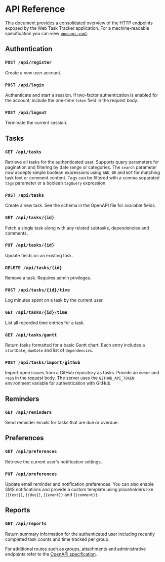 # API Reference

This document provides a consolidated overview of the HTTP endpoints exposed by the Web Task Tracker application.
For a machine-readable specification you can view [`openapi.yaml`](openapi.yaml).

## Authentication

### `POST /api/register`
Create a new user account.

### `POST /api/login`
Authenticate and start a session. If two-factor authentication is enabled for
the account, include the one-time `token` field in the request body.

### `POST /api/logout`
Terminate the current session.

## Tasks

### `GET /api/tasks`
Retrieve all tasks for the authenticated user. Supports query parameters for
pagination and filtering by date range or categories. The `search` parameter now
accepts simple boolean expressions using `AND`, `OR` and `NOT` for matching task
text or comment content. Tags can be filtered with a comma separated `tags`
parameter or a boolean `tagQuery` expression.

### `POST /api/tasks`
Create a new task. See the schema in the OpenAPI file for available fields.

### `GET /api/tasks/{id}`
Fetch a single task along with any related subtasks, dependencies and comments.

### `PUT /api/tasks/{id}`
Update fields on an existing task.

### `DELETE /api/tasks/{id}`
Remove a task. Requires admin privileges.

### `POST /api/tasks/{id}/time`
Log minutes spent on a task by the current user.

### `GET /api/tasks/{id}/time`
List all recorded time entries for a task.

### `GET /api/tasks/gantt`
Return tasks formatted for a basic Gantt chart. Each entry includes a
`startDate`, `dueDate` and list of `dependencies`.

### `POST /api/tasks/import/github`
Import open issues from a GitHub repository as tasks. Provide an `owner` and
`repo` in the request body. The server uses the `GITHUB_API_TOKEN` environment
variable for authentication with GitHub.

## Reminders

### `GET /api/reminders`
Send reminder emails for tasks that are due or overdue.

## Preferences

### `GET /api/preferences`
Retrieve the current user's notification settings.

### `PUT /api/preferences`
Update email reminder and notification preferences.
You can also enable SMS notifications and provide a custom template using
placeholders like `{{text}}`, `{{due}}`, `{{event}}` and `{{comment}}`.

## Reports

### `GET /api/reports`
Return summary information for the authenticated user including recently
completed task counts and time tracked per group.

For additional routes such as groups, attachments and administrative
endpoints refer to the [OpenAPI specification](openapi.yaml).
